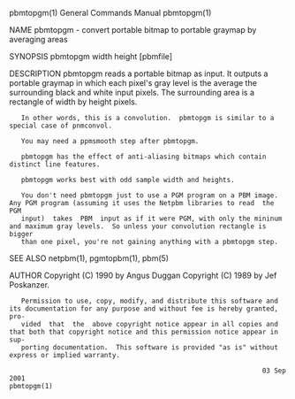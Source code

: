 pbmtopgm(1)                                                   General Commands Manual                                                  pbmtopgm(1)

NAME
       pbmtopgm - convert portable bitmap to portable graymap by averaging areas

SYNOPSIS
       pbmtopgm width height [pbmfile]

DESCRIPTION
       pbmtopgm  reads  a portable bitmap as input.  It outputs a portable graymap in which each pixel's gray level is the average the surrounding
       black and white input pixels.  The surrounding area is a rectangle of width by height pixels.

       In other words, this is a convolution.  pbmtopgm is similar to a special case of pnmconvol.

       You may need a ppmsmooth step after pbmtopgm.

       pbmtopgm has the effect of anti-aliasing bitmaps which contain distinct line features.

       pbmtopgm works best with odd sample width and heights.

       You don't need pbmtopgm just to use a PGM program on a PBM image.  Any PGM program (assuming it uses the Netpbm libraries to read  the  PGM
       input)  takes  PBM  input as if it were PGM, with only the mininum and maximum gray levels.  So unless your convolution rectangle is bigger
       than one pixel, you're not gaining anything with a pbmtopgm step.

SEE ALSO
       netpbm(1), pgmtopbm(1), pbm(5)

AUTHOR
       Copyright (C) 1990 by Angus Duggan Copyright (C) 1989 by Jef Poskanzer.

       Permission to use, copy, modify, and distribute this software and its documentation for any purpose and without fee is hereby granted, pro‐
       vided  that  the  above copyright notice appear in all copies and that both that copyright notice and this permission notice appear in sup‐
       porting documentation.  This software is provided "as is" without express or implied warranty.

                                                                    03 Sep 2001                                                        pbmtopgm(1)
